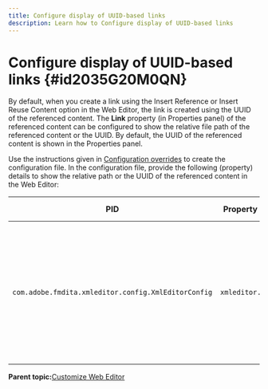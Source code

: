 ```yaml
---
title: Configure display of UUID-based links
description: Learn how to Configure display of UUID-based links
---
```


# Configure display of UUID-based links {#id2035G20M0QN}

By default, when you create a link using the Insert Reference or Insert Reuse Content option in the Web Editor, the link is created using the UUID of the referenced content. The **Link** property \(in Properties panel\) of the referenced content can be configured to show the relative file path of the referenced content or the UUID. By default, the UUID of the referenced content is shown in the Properties panel.

Use the instructions given in [Configuration overrides](download-install-additional-config-override.md#) to create the configuration file. In the configuration file, provide the following \(property\) details to show the relative path or the UUID of the referenced content in the Web Editor:

|PID|Property Key|Property Value|
|---|------------|--------------|
|`com.adobe.fmdita.xmleditor.config.XmlEditorConfig`|`xmleditor.uuid`|Boolean \(true/false\). If you want to show the relative path of the linked content, then set this property to false. <br> **Default value**: true |

**Parent topic:**[Customize Web Editor](conf-web-editor.md)

